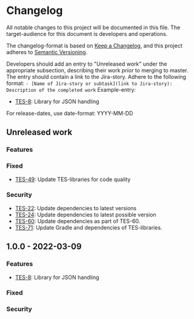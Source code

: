 # Changelog

All notable changes to this project will be documented in this file. The target-audience for this document is developers and operations.

The changelog-format is based on [Keep a Changelog](https://keepachangelog.com/en/1.0.0/), and this project adheres to [Semantic Versioning](https://semver.org/spec/v2.0.0.html).

Developers should add an entry to "Unreleased work" under the appropriate subsection, describing their work _prior_ to merging to master. The entry should contain a link to the Jira-story.
Adhere to the following format:
`- [Name of Jira-story or subtask](link to Jira-story): Description of the completed work`
Example-entry:

- [TES-8](https://sunepoulsen.atlassian.net/browse/TES-8): Library for JSON handling

For release-dates, use date-format: YYYY-MM-DD

## Unreleased work
### Features

### Fixed
- [TES-49](https://sunepoulsen.atlassian.net/browse/TES-49): Update TES-libraries for code quality

### Security
- [TES-22](https://sunepoulsen.atlassian.net/browse/TES-22): Update dependencies to latest versions
- [TES-24](https://sunepoulsen.atlassian.net/browse/TES-24): Update dependencies to latest possible version
- [TES-60](https://sunepoulsen.atlassian.net/browse/TES-60): Update dependencies as part of TES-60.
- [TES-71](https://sunepoulsen.atlassian.net/browse/TES-71): Update Gradle and dependencies of TES-libraries.

## 1.0.0 - 2022-03-09
### Features
- [TES-8](https://sunepoulsen.atlassian.net/browse/TES-8): Library for JSON handling

### Fixed

### Security
